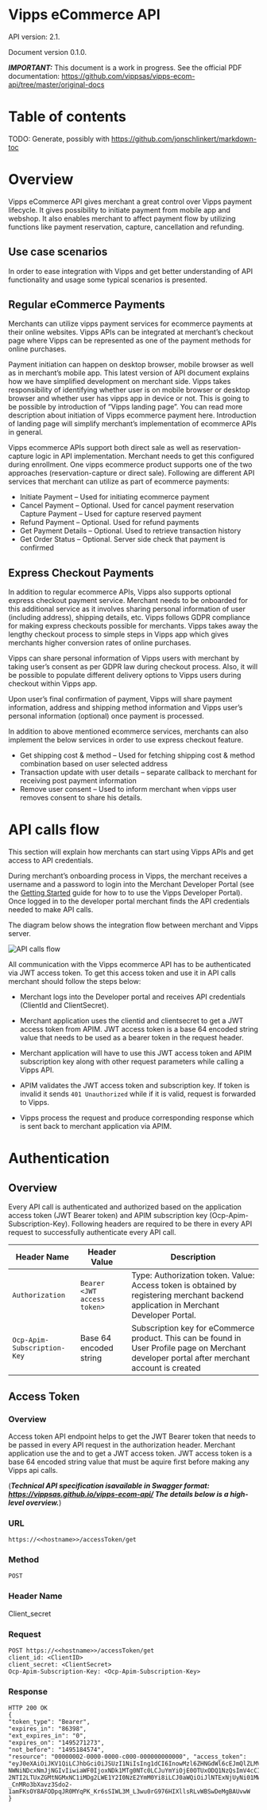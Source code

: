 # Vipps eCommerce API

API version: 2.1.

Document version 0.1.0.

_**IMPORTANT:**_ This document is a work in progress. See the official PDF documentation:
https://github.com/vippsas/vipps-ecom-api/tree/master/original-docs

# Table of contents

TODO: Generate, possibly with https://github.com/jonschlinkert/markdown-toc

# Overview

Vipps eCommerce API gives merchant a great control over Vipps payment lifecycle.
It gives possibility to initiate payment from mobile app and webshop. It also
enables merchant to affect payment flow by utilizing functions like payment
reservation, capture, cancellation and refunding.

## Use case scenarios
In order to ease integration with Vipps and get better understanding of API
functionality and usage some typical scenarios is presented.

## Regular eCommerce Payments

Merchants can utilize vipps payment services for ecommerce payments at their
online websites. Vipps APIs can be integrated at merchant’s checkout page where
Vipps can be represented as one of the payment methods for online purchases.

Payment initiation can happen on desktop browser, mobile browser as well as in
merchant’s mobile app. This latest version of API document explains how we have
simplified development on merchant side. Vipps takes responsibility of
identifying whether user is on mobile browser or desktop browser and whether
user has vipps app in device or not. This is going to be possible by
introduction of “Vipps landing page”. You can read more description about
initiation of Vipps ecommerce payment here. Introduction of landing page will
simplify merchant’s implementation of ecommerce APIs in general.

Vipps ecommerce APIs support both direct sale as well as reservation-capture logic in API implementation. Merchant needs to get this configured during enrollment. One vipps ecommerce product supports one of the two approaches (reservation-capture or direct sale).
Following are different API services that merchant can utilize as part of ecommerce payments:

* Initiate Payment – Used for initiating ecommerce payment
* Cancel Payment – Optional. Used for cancel payment reservation Capture Payment – Used for capture reserved payment
* Refund Payment – Optional. Used for refund payments
* Get Payment Details – Optional. Used to retrieve transaction history
* Get Order Status – Optional. Server side check that payment is confirmed

## Express Checkout Payments

In addition to regular ecommerce APIs, Vipps also supports optional express checkout payment service. Merchant needs to be onboarded for this additional service as it involves sharing personal information of user (including address), shipping details, etc.
Vipps follows GDPR compliance for making express checkouts possible for merchants. Vipps takes away the lengthy checkout process to simple steps in Vipps app which gives merchants higher conversion rates of online purchases.

Vipps can share personal information of Vipps users with merchant by taking user’s consent as per GDPR law during checkout process. Also, it will be possible to populate different delivery options to Vipps users during checkout within Vipps app.

Upon user’s final confirmation of payment, Vipps will share payment information, address and shipping method information and Vipps user’s personal information (optional) once payment is processed.

In addition to above mentioned ecommerce services, merchants can also implement the below services in order to use express checkout feature.

* Get shipping cost & method – Used for fetching shipping cost & method combination based on user selected address
* Transaction update with user details – separate callback to merchant for receiving post payment information
* Remove user consent – Used to inform merchant when vipps user removes consent to share his details.

# API calls flow

This section will explain how merchants can start using Vipps APIs and get access to API credentials.

During merchant’s onboarding process in Vipps, the merchant receives a username and a password to login into the Merchant Developer Portal (see the [Getting Started](vipps-ecom-api-getting-started.md) guide for how to  to use the Vipps Developer Portal). Once logged in to the developer portal merchant finds the API credentials needed to make API calls.

The diagram below shows the integration flow between merchant and Vipps server.

![API calls flow](images/api-calls-flow.png)

All communication with the Vipps ecommerce API has to be authenticated via JWT access token. To get this access token and use it in API calls merchant should follow the steps below:

* Merchant logs into the Developer portal and receives API credentials (ClientId and ClientSecret).

* Merchant application uses the clientid and clientsecret to get a JWT access token from APIM. JWT access token is a base 64 encoded string value that needs to be used as a bearer token in the request header.

* Merchant application will have to use this JWT access token and APIM subscription key along with other request parameters while calling a Vipps API.

* APIM validates the JWT access token and subscription key. If token is invalid it sends `401 Unauthorized` while if it is valid, request is forwarded to Vipps.

* Vipps process the request and produce corresponding response which is sent back to merchant application via APIM.

# Authentication

## Overview

Every API call is authenticated and authorized based on the application access token (JWT Bearer token) and APIM subscription key (Ocp-Apim-Subscription-Key). Following headers are required to be there in every API request to successfully authenticate every API call.

| Header Name | Header Value | Description |
| ----------- | ------------ | ----------- |
|  `Authorization` | `Bearer <JWT access token>` | Type: Authorization token. Value: Access token is obtained by registering merchant backend application in Merchant Developer Portal. |
| `Ocp-Apim-Subscription-Key` | Base 64 encoded string | Subscription key for eCommerce product. This can be found in User Profile page on Merchant developer portal after merchant account is created |

## Access Token

### Overview

Access token API endpoint helps to get the JWT Bearer token that needs to be passed in every API request in the authorization header. Merchant application use the <ClientId> and <ClientSecret> to get a JWT access token. JWT access token is a base 64 encoded string value that must be aquire first before making any Vipps api calls.

(_**Technical API specification isavailable in Swagger format: https://vippsas.github.io/vipps-ecom-api/ The details below is a high-level overview.**_)

### URL

`https://<<hostname>>/accessToken/get`

### Method

`POST`

###  Header Name

Client_secret



### Request

```
POST https://<<hostname>>/accessToken/get
client_id: <ClientID>
client_secret: <ClientSecret>
Ocp-Apim-Subscription-Key: <Ocp-Apim-Subscription-Key>
```

### Response

```
HTTP 200 OK
{
"token_type": "Bearer",
"expires_in": "86398",
"ext_expires_in": "0",
"expires_on": "1495271273",
"not_before": "1495184574",
"resource": "00000002-0000-0000-c000-000000000000", "access_token":
"eyJ0eXAiOiJKV1QiLCJhbGciOiJSUzI1NiIsIng1dCI6InowMzl6ZHNGdWl6cEJmQlZLMVRuMjVRSFlPMCIsImtpZCI6In NWNiNDcxNmJjNGIvIiwiaWF0IjoxNDk1MTg0NTc0LCJuYmYiOjE0OTUxODQ1NzQsImV4cCI6MTQ5NTI3MTI3MywiY 2NTI2LTUxZGMtNGMxNC1iMDg2LWE1Y2I0NzE2YmM0Yi8iLCJ0aWQiOiJlNTExNjUyNi01MWRjLTRjMTQtYjA4Ni1h _CnMRo3bXavz3Sdo2-1amFKsOY8AFODpqJR0MYqPK_Kr6sSIWL3M_L3wu0rG976HIXllsRLvWBSwDeMgBAUvwW
}
```
